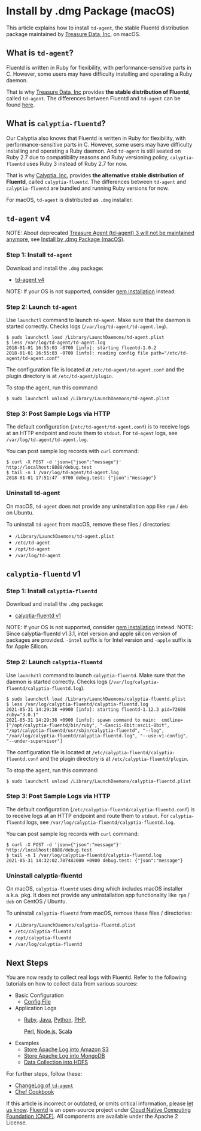 # Install by .dmg Package \(macOS\)

This article explains how to install `td-agent`, the stable Fluentd distribution package maintained by [Treasure Data, Inc](https://www.treasuredata.com/), on macOS.

## What is `td-agent`?

Fluentd is written in Ruby for flexibility, with performance-sensitive parts in C. However, some users may have difficulty installing and operating a Ruby daemon.

That is why [Treasure Data, Inc](http://www.treasuredata.com/) provides **the stable distribution of Fluentd**, called `td-agent`. The differences between Fluentd and `td-agent` can be found [here](https://www.fluentd.org/faqs).

## What is `calyptia-fluentd`?

Our Calyptia also knows that Fluentd is written in Ruby for flexibility, with performance-sensitive parts in C. However, some users may have difficulty installing and operating a Ruby daemon. And `td-agent` is still seated on Ruby 2.7 due to compatibility reasons and Ruby versioning policy, `calyptia-fluentd` uses Ruby 3 instead of Ruby 2.7 for now.

That is why [Calyptia, Inc.](https://www.calyptia.com/) provides **the alternative stable distribution of Fluentd**, called `calyptia-fluentd`. The differences between `td-agent` and `calyptia-fluentd` are bundled and running Ruby versions for now.

For macOS, `td-agent` is distributed as `.dmg` installer.

## `td-agent` v4

NOTE: About deprecated [Treasure Agent (td-agent) 3 will not be maintained anymore](https://www.fluentd.org/blog/schedule-for-td-agent-3-eol), see [Install by .dmg Package \(macOS\)](install-by-dmg-td-agent-v3.md).

### Step 1: Install `td-agent`

Download and install the `.dmg` package:

* [td-agent v4](https://td-agent-package-browser.herokuapp.com/4/macosx)

NOTE: If your OS is not supported, consider [gem installation](install-by-gem.md) instead.

### Step 2: Launch `td-agent`

Use `launchctl` command to launch `td-agent`. Make sure that the daemon is started correctly. Checks logs \(`/var/log/td-agent/td-agent.log`\).

```text
$ sudo launchctl load /Library/LaunchDaemons/td-agent.plist
$ less /var/log/td-agent/td-agent.log
2018-01-01 16:55:03 -0700 [info]: starting fluentd-1.0.2
2018-01-01 16:55:03 -0700 [info]: reading config file path="/etc/td-agent/td-agent.conf"
```

The configuration file is located at `/etc/td-agent/td-agent.conf` and the plugin directory is at `/etc/td-agent/plugin`.

To stop the agent, run this command:

```text
$ sudo launchctl unload /Library/LaunchDaemons/td-agent.plist
```

### Step 3: Post Sample Logs via HTTP

The default configuration \(`/etc/td-agent/td-agent.conf`\) is to receive logs at an HTTP endpoint and route them to `stdout`. For `td-agent` logs, see `/var/log/td-agent/td-agent.log`.

You can post sample log records with `curl` command:

```text
$ curl -X POST -d 'json={"json":"message"}' http://localhost:8888/debug.test
$ tail -n 1 /var/log/td-agent/td-agent.log
2018-01-01 17:51:47 -0700 debug.test: {"json":"message"}
```

### Uninstall td-agent

On macOS, `td-agent` does not provide any uninstallation app like `rpm` / `deb` on Ubuntu.

To uninstall `td-agent` from macOS, remove these files / directories:

* `/Library/LaunchDaemons/td-agent.plist`
* `/etc/td-agent`
* `/opt/td-agent`
* `/var/log/td-agent`

## `calyptia-fluentd` v1

### Step 1: Install `calyptia-fluentd`

Download and install the `.dmg` package:

* [calyptia-fluentd v1](https://calyptia-fluentd.s3.us-east-2.amazonaws.com/index.html?prefix=1/macos/)

NOTE: If your OS is not supported, consider [gem installation](install-by-gem.md) instead.
NOTE: Since calyptia-fluentd v1.3.1, intel version and apple silicon version of packages are provided.
`-intel` suffix is for Intel version and `-apple` suffix is for Apple Silicon.

### Step 2: Launch `calyptia-fluentd`

Use `launchctl` command to launch `calyptia-fluentd`. Make sure that the daemon is started correctly. Checks logs \(`/var/log/calyptia-fluentd/calyptia-fluentd.log`\).

```text
$ sudo launchctl load /Library/LaunchDaemons/calyptia-fluentd.plist
$ less /var/log/calyptia-fluentd/calyptia-fluentd.log
2021-05-31 14:29:38 +0900 [info]: starting fluentd-1.12.3 pid=72608 ruby="3.0.1"
2021-05-31 14:29:38 +0900 [info]: spawn command to main:  cmdline=["/opt/calyptia-fluentd/bin/ruby", "-Eascii-8bit:ascii-8bit", "/opt/calyptia-fluentd/usr/sbin/calyptia-fluentd", "--log", "/var/log/calyptia-fluentd/calyptia-fluentd.log", "--use-v1-config", "--under-supervisor"]
```

The configuration file is located at `/etc/calyptia-fluentd/calyptia-fluentd.conf` and the plugin directory is at `/etc/calyptia-fluentd/plugin`.

To stop the agent, run this command:

```text
$ sudo launchctl unload /Library/LaunchDaemons/calyptia-fluentd.plist
```

### Step 3: Post Sample Logs via HTTP

The default configuration \(`/etc/calyptia-fluentd/calyptia-fluentd.conf`\) is to receive logs at an HTTP endpoint and route them to `stdout`. For `calyptia-fluentd` logs, see `/var/log/calyptia-fluentd/calyptia-fluentd.log`.

You can post sample log records with `curl` command:

```text
$ curl -X POST -d 'json={"json":"message"}' http://localhost:8888/debug.test
$ tail -n 1 /var/log/calyptia-fluentd/calyptia-fluentd.log
2021-05-31 14:32:02.707482000 +0900 debug.test: {"json":"message"}
```

### Uninstall calyptia-fluentd

On macOS, `calyptia-fluentd` uses dmg which includes macOS installer a.k.a. pkg. It does not provide any uninstallation app functionality like `rpm` / `deb` on CentOS / Ubuntu.

To uninstall `calyptia-fluentd` from macOS, remove these files / directories:

* `/Library/LaunchDaemons/calyptia-fluentd.plist`
* `/etc/calyptia-fluentd`
* `/opt/calyptia-fluentd`
* `/var/log/calyptia-fluentd`

## Next Steps

You are now ready to collect real logs with Fluentd. Refer to the following tutorials on how to collect data from various sources:

* Basic Configuration
  * [Config File](../configuration/config-file.md)
* Application Logs
  * [Ruby](../language-bindings/ruby.md), [Java](../language-bindings/java.md), [Python](../language-bindings/python.md), [PHP](../language-bindings/php.md),

    [Perl](../language-bindings/perl.md), [Node.js](../language-bindings/nodejs.md), [Scala](../language-bindings/scala.md)
* Examples
  * [Store Apache Log into Amazon S3](../how-to-guides/apache-to-s3.md)
  * [Store Apache Log into MongoDB](../how-to-guides/apache-to-mongodb.md)
  * [Data Collection into HDFS](../how-to-guides/http-to-hdfs.md)

For further steps, follow these:

* [ChangeLog of `td-agent`](https://docs.treasuredata.com/display/public/PD/The+td-agent+Change+Log)
* [Chef Cookbook](https://github.com/treasure-data/chef-td-agent/)

If this article is incorrect or outdated, or omits critical information, please [let us know](https://github.com/fluent/fluentd-docs-gitbook/issues?state=open). [Fluentd](http://www.fluentd.org/) is an open-source project under [Cloud Native Computing Foundation \(CNCF\)](https://cncf.io/). All components are available under the Apache 2 License.

